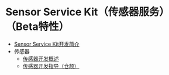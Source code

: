 # Sensor Service Kit（传感器服务）（Beta特性）

- [Sensor Service Kit开发简介](sensor/cj-sensorservice-kit-intro.md)
- 传感器
  - [传感器开发概述](sensor/cj-sensor-overview.md)
  - [传感器开发指导（仓颉）](sensor/cj-sensor-guidelines.md)